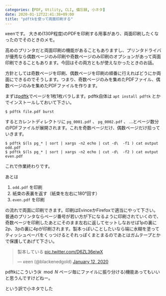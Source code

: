 ```yaml
---
categories: [PDF, Utility, CLI, 備忘録, 小ネタ]
date: 2020-01-12T22:41:38+09:00
title: "pdftkを使って両面印刷する"
---
```


κeenです。
大きめ(130P程度)のPDFを印刷する用事があり、両面印刷したくなったのでそのときのメモ。

<!--more-->

高めのプリンタだと両面印刷の機能があることもありますし、プリンタドライバが優秀なら偶数ページのみ印刷や奇数ページのみ印刷のオプションがあって両面印刷できることもあります。今回はその両方ともが使えなかったときのお話。

方針としては奇数ページを印刷、偶数ページを印刷の順番に行えればどうにか両面にできるのでそうします。つまり、奇数ページのみを集めたPDFファイル、偶数ページのみを集めたPDFファイルを作ります。

まずは[pdftk](https://www.pdflabs.com/tools/pdftk-the-pdf-toolkit/)でページを1枚1枚バラします。pdftk自体は `apt install pdftk` とかでインストールしておいて下さい。

```console
$ pdftk file.pdf burst
```


するとカレントディレクトリに `pg_0001.pdf` 、 `pg_0002.pdf` 、 …とページ数分のPDFファイルが展開されます。これを奇数ページだけ、偶数ページだけ拾っていきます。

```console
$ pdftk $(ls pg_* | sort | xargs -n2 echo | cut -d\  -f1 ) cat output odd.pdf
$ pdftk $(ls pg_* | sort | xargs -n2 echo | cut -d\  -f2 ) cat output even.pdf
```

これで作業終わりです。

あとは

1. `odd.pdf` を印刷
2. 紙束の表裏を返す（紙束を左右に180°回す）
3. `even.pdf` を印刷

の流れで両面に印刷できます。印刷はEvinceかFirefoxで適当にやって下さい。
普通のプリンタならページ番号が若い方が下になるように印刷されていくので、奇数ページを印刷したあとにそのまま左右に返してセットしなおせば1pの裏に2p、3pの裏に4pが印刷されます。製本っぽいことしたいなら端に水糊を塗ってティッシュペーパをくっつけるとそれっぽくまとまるのであとはガムテープとかで保護してあげて下さい。

<blockquote class="twitter-tweet"><p lang="ja" dir="ltr">製本している <a href="https://t.co/D6ZL36eiwX">pic.twitter.com/D6ZL36eiwX</a></p>&mdash; κeen (@blackenedgold) <a href="https://twitter.com/blackenedgold/status/1216359933198749700?ref_src=twsrc%5Etfw">January 12, 2020</a></blockquote> <script async src="https://platform.twitter.com/widgets.js" charset="utf-8"></script> 

pdftkにこういう($k \mod N$ ページ毎にファイルに振り分ける)機能あってもいいと思うんですけどねー。

という訳で小ネタでした
